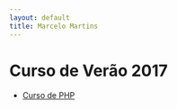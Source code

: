 ```yaml
---
layout: default
title: Marcelo Martins
---
```


# Curso de Verão 2017

* [Curso de PHP](https://mrezende.github.io/curso-php)
